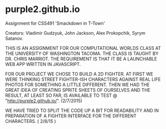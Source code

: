 # purple2.github.io
Assignment for CSS491 'Smackdown in T-Town'

Creators:
Vladimir Gudzyuk,
John Jackson,
Alex Prokopchik,
Syrym Satanov.

THIS IS AN ASSIGNMENT FOR OUR COMPUTATIONAL WORLDS CLASS AT THE UNIVERSITY OF WASHINGTON TACOMA.  THE CLASS IS TAUGHT BY DR. CHRIS MARRIOT.  THE REQUIREMENT IS THAT IT BE A LAUNCHABLE WEB APP WRITTEN IN JAVASCRIPT.

FOR OUR PROJECT WE CHOSE TO BUILD A 2D FIGHTER.  AT FIRST WE WERE THINKING STREET FIGHTER-ISH CHARACTERS AGAINST REAL LIFE PHOTOS FOR SOMETHING A LITTLE DIFFERENT.  THEN WE HAD THE GREAT IDEA OF CREATING SPRITE SHEETS OF OURSELVES AND THE RESULT, AT LEAST SO FAR, IS AVAILABLE TO TEST @ "http://purple2.github.io/". (2/7/2015)

WE HAVE TRIED TO SPLIT THE CODE UP A BIT FOR READABILITY AND IN PREPARATION OF A FIGHTER INTERFACE FOR THE DIFFERENT CHARACTERS.
( 2/8/15 )
